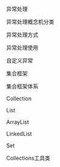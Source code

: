 异常处理

异常处理概念机分类

异常处理方式

异常处理使用

自定义异常

集合框架

集合框架体系

Collection

List

ArrayList

LinkedList

Set

Collections工具类




